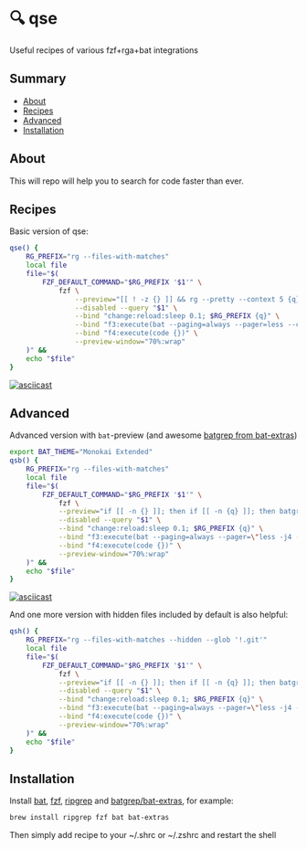 # 🔍 qse

Useful recipes of various fzf+rga+bat integrations

## Summary
- [About](#about)
- [Recipes](#recipes)
- [Advanced](#advanced)
- [Installation](#installation)

## About

This will repo will help you to search for code faster than ever.

## Recipes

Basic version of qse:

```bash
qse() {
	RG_PREFIX="rg --files-with-matches"
	local file
	file="$(
		FZF_DEFAULT_COMMAND="$RG_PREFIX '$1'" \
			fzf \
				--preview="[[ ! -z {} ]] && rg --pretty --context 5 {q} {}" \
				--disabled --query "$1" \
				--bind "change:reload:sleep 0.1; $RG_PREFIX {q}" \
				--bind "f3:execute(bat --paging=always --pager=less --color=always {} < /dev/tty > /dev/tty)" \
				--bind "f4:execute(code {})" \
				--preview-window="70%:wrap"
	)" &&
	echo "$file"
}
```

[![asciicast](https://asciinema.org/a/58vlWprEPj86mINIJiPz3TbGZ.svg)](https://asciinema.org/a/58vlWprEPj86mINIJiPz3TbGZ)

## Advanced

Advanced version with `bat`-preview (and awesome [batgrep from bat-extras](https://github.com/eth-p/bat-extras))

```bash
export BAT_THEME="Monokai Extended"
qsb() {
	RG_PREFIX="rg --files-with-matches"
	local file
	file="$(
		FZF_DEFAULT_COMMAND="$RG_PREFIX '$1'" \
			fzf \
			--preview="if [[ -n {} ]]; then if [[ -n {q} ]]; then batgrep --color=always --terminal-width=\$FZF_PREVIEW_COLUMNS --context=3 {q} {}; else bat --color=always {}; fi; fi" \
			--disabled --query "$1" \
			--bind "change:reload:sleep 0.1; $RG_PREFIX {q}" \
			--bind "f3:execute(bat --paging=always --pager=\"less -j4 -R +/{q}\" --color=always {} < /dev/tty > /dev/tty)" \
			--bind "f4:execute(code {})" \
			--preview-window="70%:wrap"
	)" &&
	echo "$file"
}
```

[![asciicast](https://asciinema.org/a/el1LE0Luqhc0ZcTmqcXt9jf0S.svg)](https://asciinema.org/a/el1LE0Luqhc0ZcTmqcXt9jf0S)

And one more version with hidden files included by default is also helpful:

```bash
qsh() {
	RG_PREFIX="rg --files-with-matches --hidden --glob '!.git'"
	local file
	file="$(
		FZF_DEFAULT_COMMAND="$RG_PREFIX '$1'" \
			fzf \
			--preview="if [[ -n {} ]]; then if [[ -n {q} ]]; then batgrep --color=always --terminal-width=\$FZF_PREVIEW_COLUMNS --context=3 {q} {}; else bat --color=always --terminal-width=\$FZF_PREVIEW_COLUMNS {}; fi; fi" \
			--disabled --query "$1" \
			--bind "change:reload:sleep 0.1; $RG_PREFIX {q}" \
			--bind "f3:execute(bat --paging=always --pager=\"less -j4 -R +/{q}\" --color=always {} < /dev/tty > /dev/tty)" \
			--bind "f4:execute(code {})" \
			--preview-window="70%:wrap"
	)" &&
	echo "$file"
}
```

## Installation

Install [bat](https://github.com/sharkdp/bat?tab=readme-ov-file#installation), [fzf](https://github.com/junegunn/fzf?tab=readme-ov-file#installation), [ripgrep](https://github.com/BurntSushi/ripgrep?tab=readme-ov-file#installation) and [batgrep/bat-extras](https://github.com/eth-p/bat-extras?tab=readme-ov-file#installation-via-package-manager), for example:

```bash
brew install ripgrep fzf bat bat-extras
```

Then simply add recipe to your ~/.shrc or ~/.zshrc and restart the shell
